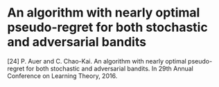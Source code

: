 # An algorithm with nearly optimal pseudo-regret for both stochastic and adversarial bandits

\[24\] P. Auer and C. Chao-Kai. An algorithm with nearly optimal pseudo-regret for both stochastic and adversarial bandits. In 29th Annual Conference on Learning Theory, 2016.

